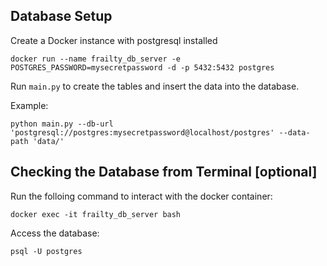 ## Database Setup
Create a Docker instance with postgresql installed

```
docker run --name frailty_db_server -e POSTGRES_PASSWORD=mysecretpassword -d -p 5432:5432 postgres
```

Run ```main.py``` to create the tables and insert the data into the database.


Example:
```
python main.py --db-url 'postgresql://postgres:mysecretpassword@localhost/postgres' --data-path 'data/'
```




## Checking the Database from Terminal [optional]
Run the folloing command to interact with the docker container:
```
docker exec -it frailty_db_server bash
```

Access the database:
```
psql -U postgres
```